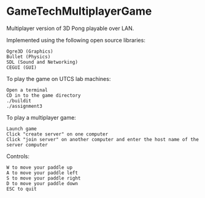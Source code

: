 # GameTechMultiplayerGame
  Multiplayer version of 3D Pong playable over LAN.

  Implemented using the following open source libraries:

    Ogre3D (Graphics)
    Bullet (Physics)
    SDL (Sound and Networking)
    CEGUI (GUI)
  
  To play the game on UTCS lab machines:

    Open a terminal
    CD in to the game directory
    ./buildit
    ./assignment3
    
  To play a multiplayer game:

    Launch game
    Click "create server" on one computer
    Click "join server" on another computer and enter the host name of the server computer
  
  Controls:

    W to move your paddle up
    A to move your paddle left
    S to move your paddle right
    D to move your paddle down
    ESC to quit
